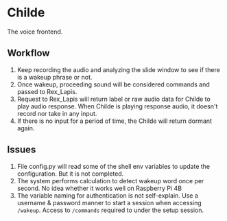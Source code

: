 # Childe
The voice frontend.
## Workflow
1. Keep recording the audio and analyzing the slide window to see if there is a wakeup phrase or not.
2. Once wakeup, proceeding sound will be considered commands and passed to Rex_Lapis.
3. Request to Rex_Lapis will return label or raw audio data for Childe to play audio response. When Childe is playing response audio, it doesn't record nor take in any input.
4. If there is no input for a period of time, the Childe will return dormant again.

## Issues
1. File config.py will read some of the shell env variables to update the configuration. But it is not completed.
2. The system performs calculation to detect wakeup word once per second. No idea whether it works well on Raspberry Pi 4B
3. The variable naming for authentication is not self-explain. Use a username & password manner to start a session when accessing `/wakeup`. Access to `/commands` required to under the setup session.